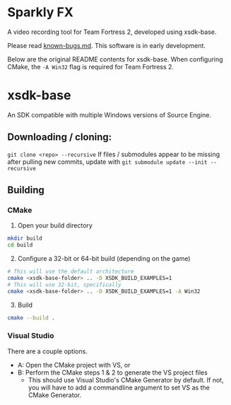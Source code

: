 # Sparkly FX
A video recording tool for Team Fortress 2, developed using xsdk-base.

Please read [known-bugs.md](known-bugs.md). This software is in early development.

Below are the original README contents for xsdk-base.
When configuring CMake, the `-A Win32` flag is required for Team Fortress 2.

# xsdk-base
An SDK compatible with multiple Windows versions of Source Engine.

## Downloading / cloning:

`git clone <repo> --recursive`
If files / submodules appear to be missing after pulling new commits, update with `git submodule update --init --recursive`

## Building

### CMake
1. Open your build directory
```sh
mkdir build
cd build
```
2. Configure a 32-bit or 64-bit build (depending on the game)
```sh
# This will use the default architecture
cmake <xsdk-base-folder> .. -D XSDK_BUILD_EXAMPLES=1
# This will use 32-bit, specifically
cmake <xsdk-base-folder> .. -D XSDK_BUILD_EXAMPLES=1 -A Win32
```
3. Build
```sh
cmake --build .
```

### Visual Studio
There are a couple options.
- A: Open the CMake project with VS, or
- B: Perform the CMake steps 1 & 2 to generate the VS project files
    - This should use Visual Studio's CMake Generator by default. If not, you will have to add a commandline argument to set VS as the CMake Generator.
